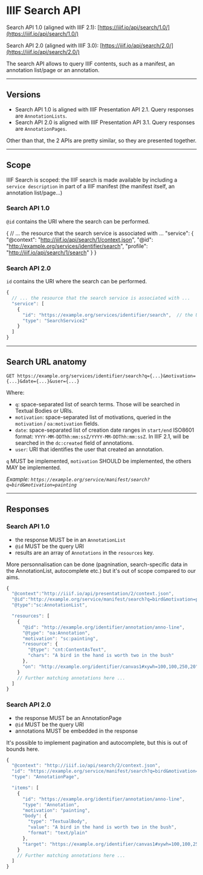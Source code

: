 # IIIF Search API

Search API 1.0 (aligned with IIIF 2.1): [https://iiif.io/api/search/1.0/](https://iiif.io/api/search/1.0/)

Search API 2.0 (aligned with IIIF 3.0): [https://iiif.io/api/search/2.0/](https://iiif.io/api/search/2.0/)

The search API allows to query IIIF contents, such as a manifest, an annotation list/page or an annotation.

--- 

## Versions

- Search API 1.0 is aligned with IIIF Presentation API 2.1. Query responses are `AnnotationLists`.
- Search API 2.0 is aligned with IIIF Presentation API 3.1. Query responses are `AnnotationPages`.

Other than that, the 2 APIs are pretty similar, so they are presented together.

---

## Scope

IIIF Search is scoped: the IIIF search is made available by including a `service description` in part of a IIIF manifest (the manifest itself, an annotation list/page...)

### Search API 1.0

`@id` contains the URI where the search can be performed.

{
  // ... the resource that the search service is associated with ...
  "service": {
    "@context": "http://iiif.io/api/search/1/context.json",
    "@id": "http://example.org/services/identifier/search",
    "profile": "http://iiif.io/api/search/1/search"
  }
}

### Search API 2.0

`id` contains the URI where the search can be performed.

```js
{
  // ... the resource that the search service is associated with ...
  "service": [
    {
      "id": "https://example.org/services/identifier/search",  // the URL where to run the search
      "type": "SearchService2"
    }
  ]
}
```

---

## Search URL anatomy

```
GET https://example.org/services/identifier/search?q={...}&motivation={...}&date={...}&user={...}
```

Where:

- `q`: space-separated list of search terms. Those will be searched in Textual Bodies or URIs.
- `motivation`: space-separated list of motivations, queried in the `motivation` / `oa:motivation` fields.
- `date`: space-separated list of creation date ranges in `start/end` ISO8601 format: `YYYY-MM-DDThh:mm:ssZ/YYYY-MM-DDThh:mm:ssZ`. In IIIF 2.1, will be searched in the `dc:created` field of annotations.
- `user`: URI that identifies the user that created an annotation.

`q` MUST be implemented, `motivation` SHOULD be implemented, the others MAY be implemented.

*Example: `https://example.org/service/manifest/search?q=bird&motivation=painting`*

---

## Responses

### Search API 1.0

- the response MUST be in an `AnnotationList`
- `@id` MUST be the query URI
- results are an array of `Annotations` in the `resources` key.

More personnalisation can be done (pagnination, search-specific data in the AnnotationList, autocomplete etc.) but it's out of scope compared to our aims.

```js
{
  "@context":"http://iiif.io/api/presentation/2/context.json",
  "@id":"http://example.org/service/manifest/search?q=bird&motivation=painting",
  "@type":"sc:AnnotationList",

  "resources": [
    {
      "@id": "http://example.org/identifier/annotation/anno-line",
      "@type": "oa:Annotation",
      "motivation": "sc:painting",
      "resource": {
        "@type": "cnt:ContentAsText",
        "chars": "A bird in the hand is worth two in the bush"
      },
      "on": "http://example.org/identifier/canvas1#xywh=100,100,250,20"
    }
    // Further matching annotations here ...
  ]
}
```

### Search API 2.0

- the response MUST be an AnnotationPage
- `@id` MUST be the query URI
- annotations MUST be embedded in the response

It's possible to implement pagination and autocomplete, but this is out of bounds here.

```js
{
  "@context": "http://iiif.io/api/search/2/context.json",
  "id": "https://example.org/service/manifest/search?q=bird&motivation=painting",
  "type": "AnnotationPage",

  "items": [
    {
      "id": "https://example.org/identifier/annotation/anno-line",
      "type": "Annotation",
      "motivation": "painting",
      "body": {
        "type": "TextualBody",
        "value": "A bird in the hand is worth two in the bush",
        "format": "text/plain"
      },
      "target": "https://example.org/identifier/canvas1#xywh=100,100,250,20"
    }
    // Further matching annotations here ...
  ]
}
```
